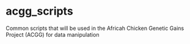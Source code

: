 # acgg_scripts
Common scripts that will be used in the Africah Chicken Genetic Gains Project (ACGG) for data manipulation
